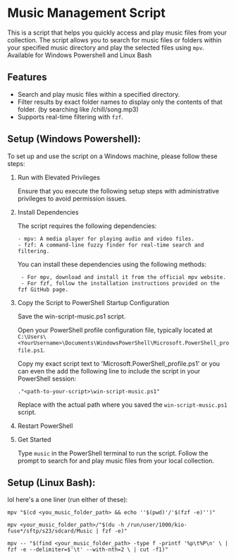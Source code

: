 # Music Management Script

This is a script that helps you quickly access and play music files from your collection. The script allows you to search for music files or folders within your specified music directory and play the selected files using `mpv`.
Available for Windows Powershell and Linux Bash

## Features

- Search and play music files within a specified directory.
- Filter results by exact folder names to display only the contents of that folder. (by searching like /chill/song.mp3)
- Supports real-time filtering with `fzf`.

## Setup (Windows Powershell):

To set up and use the script on a Windows machine, please follow these steps:

1. Run with Elevated Privileges

    Ensure that you execute the following setup steps with administrative privileges to avoid permission issues.


2. Install Dependencies

    The script requires the following dependencies:
   
       - mpv: A media player for playing audio and video files.
       - fzf: A command-line fuzzy finder for real-time search and filtering.

    You can install these dependencies using the following methods:
   
        - For mpv, download and install it from the official mpv website.
        - For fzf, follow the installation instructions provided on the fzf GitHub page.
   

4. Copy the Script to PowerShell Startup Configuration

      Save the win-script-music.ps1 script.

      Open your PowerShell profile configuration file, typically located at `C:\Users\<YourUsername>\Documents\WindowsPowerShell\Microsoft.PowerShell_profile.ps1`.

      Copy my exact script text to 'Microsoft.PowerShell_profile.ps1' or you can even the add the following line to include the script in your PowerShell session:

    `."<path-to-your-script>\win-script-music.ps1"`

    Replace <path-to-your-script> with the actual path where you saved the `win-script-music.ps1` script.


5. Restart PowerShell


6. Get Started

    Type `music` in the PowerShell terminal to run the script.
    Follow the prompt to search for and play music files from your local collection.


## Setup (Linux Bash):
lol here's a one liner (run either of these):

`mpv "$(cd <you_music_folder_path> && echo ''$(pwd)'/'$(fzf -e)'')"`

`mpv <your_music_folder_path>/"$(du -h /run/user/1000/kio-fuse*/sftp/s23/sdcard/Music | fzf -e)"`

`mpv -- "$(find <your_music_folder_path> -type f -printf '%p\t%P\n' \
  | fzf -e --delimiter=$'\t' --with-nth=2 \
  | cut -f1)"`


